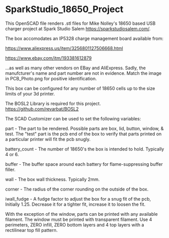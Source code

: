 # SparkStudio_18650_Project

This OpenSCAD file renders .stl files for Mike Nolley's 18650 based USB charger project at Spark Studio Salem <https://sparkstudiosalem.com/>.

The box accomodates an IP5328 charge management board available from:

<https://www.aliexpress.us/item/3256801127506668.html>

<https://www.ebay.com/itm/193381612879>

...as well as many other vendors on EBay and AliExpress. Sadly, the manufcturer's name and part number are not in evidence.  Match the image in PCB_Photo.png for positive identification.

This box can be configured for any number of 18650 cells up to the size limits of
your 3d printer.

The BOSL2 Library is required for this project.  <https://github.com/revarbat/BOSL2>

The SCAD Customizer can be used to set the following variables:

part  - The part to be rendered. Possible parts are box, lid, button, window, & test.
        The "test" part is the pcb end of the box to verify that parts printed on a
        particular printer will fit the pcb snugly.

battery_count - The number of 18650's the box is intended to hold.  Typically 4 or 6.

buffer - The buffer space around each battery for flame-suppressing buffer filler.

wall - The box wall thickness. Typically 2mm.

corner - The radius of the corner rounding on the outside of the box.

iwall_fudge - A fudge factor to adjust the box for a snug fit of the pcb, Initially 1.25.
              Decrease it for a tighter fit, increase it to loosen the fit.

With the exception of the window, parts can be printed with any available filament.
The window must be printed with transparent filament. Use 4 perimeters,
ZERO infill, ZERO bottom layers and 4 top layers with a rectilinear top fill pattern.
